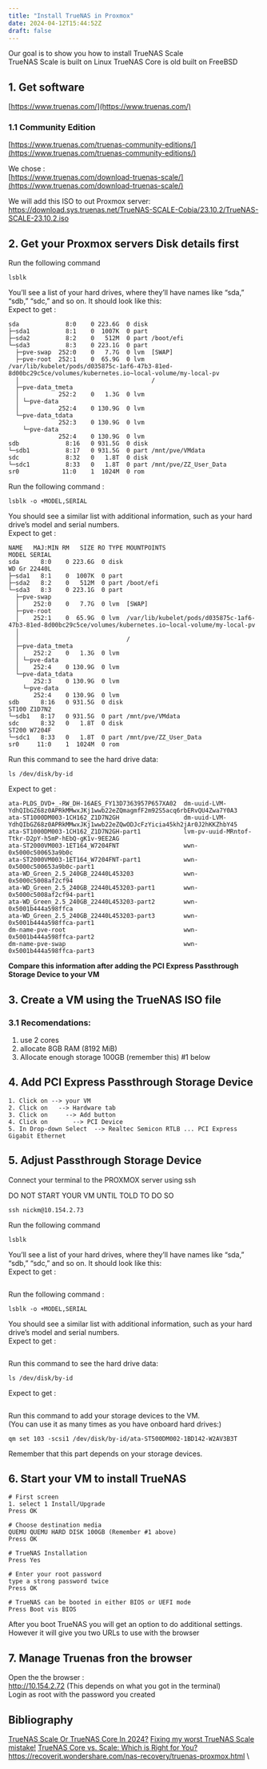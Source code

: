 ```yaml
---
title: "Install TrueNAS in Proxmox"
date: 2024-04-12T15:44:52Z
draft: false
---
```

Our goal is to show you how to install TrueNAS Scale \
TrueNAS Scale is built on Linux TrueNAS Core is old built on FreeBSD
## 1. Get software
[https://www.truenas.com/](https://www.truenas.com/)

### 1.1 Community Edition
[https://www.truenas.com/truenas-community-editions/](https://www.truenas.com/truenas-community-editions/)

We chose : \
[https://www.truenas.com/download-truenas-scale/](https://www.truenas.com/download-truenas-scale/)

We will add this ISO to out Proxmox server:
https://download.sys.truenas.net/TrueNAS-SCALE-Cobia/23.10.2/TrueNAS-SCALE-23.10.2.iso

## 2. Get your Proxmox servers Disk details first
Run the following command
```
lsblk
```
You’ll see a list of your hard drives, where they’ll have names like “sda,” “sdb,” “sdc,” and so on. It should look like this: \
Expect to get :
```
sda             8:0    0 223.6G  0 disk 
├─sda1          8:1    0  1007K  0 part 
├─sda2          8:2    0   512M  0 part /boot/efi
└─sda3          8:3    0 223.1G  0 part 
  ├─pve-swap  252:0    0   7.7G  0 lvm  [SWAP]
  ├─pve-root  252:1    0  65.9G  0 lvm  /var/lib/kubelet/pods/d035875c-1af6-47b3-81ed-8d00bc29c5ce/volumes/kubernetes.io~local-volume/my-local-pv
  │                                     /
  ├─pve-data_tmeta
  │           252:2    0   1.3G  0 lvm  
  │ └─pve-data
  │           252:4    0 130.9G  0 lvm  
  └─pve-data_tdata
              252:3    0 130.9G  0 lvm  
    └─pve-data
              252:4    0 130.9G  0 lvm  
sdb             8:16   0 931.5G  0 disk 
└─sdb1          8:17   0 931.5G  0 part /mnt/pve/VMdata
sdc             8:32   0   1.8T  0 disk 
└─sdc1          8:33   0   1.8T  0 part /mnt/pve/ZZ_User_Data
sr0            11:0    1  1024M  0 rom  
```
Run the following command :
```
lsblk -o +MODEL,SERIAL
```

You should see a similar list with additional information, such as your hard drive’s model and serial numbers. \
Expect to get :
```
NAME   MAJ:MIN RM   SIZE RO TYPE MOUNTPOINTS                                                                                        MODEL SERIAL
sda      8:0    0 223.6G  0 disk                                                                                                    WD Gr 22440L
├─sda1   8:1    0  1007K  0 part                                                                                                          
├─sda2   8:2    0   512M  0 part /boot/efi                                                                                                
└─sda3   8:3    0 223.1G  0 part                                                                                                          
  ├─pve-swap
  │    252:0    0   7.7G  0 lvm  [SWAP]                                                                                                   
  ├─pve-root
  │    252:1    0  65.9G  0 lvm  /var/lib/kubelet/pods/d035875c-1af6-47b3-81ed-8d00bc29c5ce/volumes/kubernetes.io~local-volume/my-local-pv
  │                                                                                                                                       
  │                              /                                                                                                        
  ├─pve-data_tmeta
  │    252:2    0   1.3G  0 lvm                                                                                                           
  │ └─pve-data
  │    252:4    0 130.9G  0 lvm                                                                                                           
  └─pve-data_tdata
       252:3    0 130.9G  0 lvm                                                                                                           
    └─pve-data
       252:4    0 130.9G  0 lvm                                                                                                           
sdb      8:16   0 931.5G  0 disk                                                                                                    ST100 Z1D7N2
└─sdb1   8:17   0 931.5G  0 part /mnt/pve/VMdata                                                                                          
sdc      8:32   0   1.8T  0 disk                                                                                                    ST200 W7204F
└─sdc1   8:33   0   1.8T  0 part /mnt/pve/ZZ_User_Data                                                                                    
sr0     11:0    1  1024M  0 rom  
```

Run this command to see the hard drive data:
```
ls /dev/disk/by-id
```
Expect to get :
```
ata-PLDS_DVD+_-RW_DH-16AES_FY13D7363957P657XA02  dm-uuid-LVM-YdhQIbGZ68z0APRkMMwxJKj1wwb22eZQmagmfF2m92S5acq6rbERvQU4Zwa7Y0A3
ata-ST1000DM003-1CH162_Z1D7N2GH                  dm-uuid-LVM-YdhQIbGZ68z0APRkMMwxJKj1wwb22eZQwODJcFzYicia45kh2jAr0J2hKKZhbY45
ata-ST1000DM003-1CH162_Z1D7N2GH-part1            lvm-pv-uuid-MRntof-Ttkr-D2pY-h5mP-hEbQ-gK1v-9EE2AG
ata-ST2000VM003-1ET164_W7204FNT                  wwn-0x5000c500653a9b0c
ata-ST2000VM003-1ET164_W7204FNT-part1            wwn-0x5000c500653a9b0c-part1
ata-WD_Green_2.5_240GB_22440L453203              wwn-0x5000c5008af2cf94
ata-WD_Green_2.5_240GB_22440L453203-part1        wwn-0x5000c5008af2cf94-part1
ata-WD_Green_2.5_240GB_22440L453203-part2        wwn-0x5001b444a598ffca
ata-WD_Green_2.5_240GB_22440L453203-part3        wwn-0x5001b444a598ffca-part1
dm-name-pve-root                                 wwn-0x5001b444a598ffca-part2
dm-name-pve-swap                                 wwn-0x5001b444a598ffca-part3
```

**Compare this information after adding the PCI Express Passthrough Storage Device to your VM**


## 3. Create a VM using the TrueNAS ISO file
### 3.1 Recomendations:
1. use 2 cores
2. allocate 8GB RAM (8192 MiB)
3. Allocate enough storage 100GB (remember this) #1 below

## 4. Add PCI Express Passthrough Storage Device
```
1. Click on --> your VM
2. Click on   --> Hardware tab
3. Click on     --> Add button
4. Click on       --> PCI Device
5. In Drop-down Select  --> Realtec Semicon RTLB ... PCI Express Gigabit Ethernet
```
## 5. Adjust Passthrough Storage Device
Connect your terminal to the PROXMOX server using ssh

DO NOT START YOUR VM UNTIL TOLD TO DO SO

```
ssh nickm@10.154.2.73
```

Run the following command
```
lsblk
```
You’ll see a list of your hard drives, where they’ll have names like “sda,” “sdb,” “sdc,” and so on. It should look like this: \
Expect to get :
```

```
Run the following command :
```
lsblk -o +MODEL,SERIAL
```

You should see a similar list with additional information, such as your hard drive’s model and serial numbers. \
Expect to get :
```

```

Run this command to see the hard drive data:
```
ls /dev/disk/by-id
```
Expect to get :
```

```

Run  this command to add your storage devices to the VM. \
(You can use it as many times as you have onboard hard drives:)
```
qm set 103 -scsi1 /dev/disk/by-id/ata-ST500DM002-1BD142-W2AV3B3T
```
Remember that this part depends on your storage devices.

## 6. Start your VM to install TrueNAS
```
# First screen
1. select 1 Install/Upgrade
Press OK

# Choose destination media
QUEMU QUEMU HARD DISK 100GB (Remember #1 above)
Press OK

# TrueNAS Installation
Press Yes

# Enter your root password
type a strong password twice
Press OK

# TrueNAS can be booted in either BIOS or UEFI mode
Press Boot vis BIOS
```
After you boot TrueNAS you will get an option to do additional settings. \
However it will give you two URLs to use with the browser

## 7. Manage Truenas fron the browser
Open the the browser : \
http://10.154.2.72 (This depends on what you got in the terminal) \
Login as root with the password you created



 



## Bibliography
[TrueNAS Scale Or TrueNAS Core In 2024?](https://www.youtube.com/watch?v=8GiN76HNuss)
[Fixing my worst TrueNAS Scale mistake!](https://www.youtube.com/watch?v=10coStxT5CI&t=68s)
[TrueNAS Core vs. Scale: Which is Right for You?](https://www.youtube.com/watch?v=vXzLoTK2SJE)
https://recoverit.wondershare.com/nas-recovery/truenas-proxmox.html \

